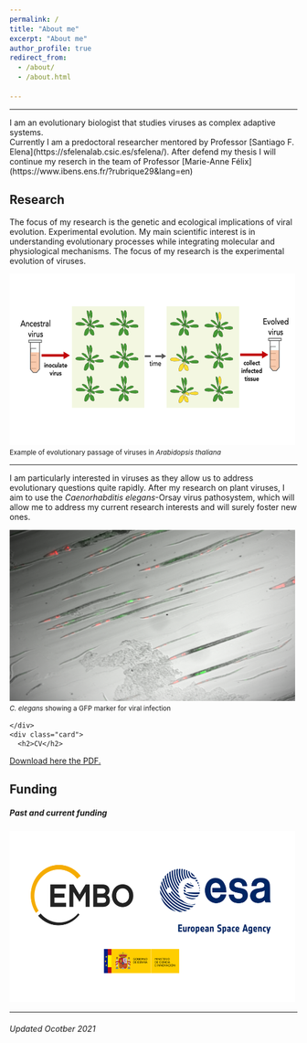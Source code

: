 ```yaml
---
permalink: /
title: "About me"
excerpt: "About me"
author_profile: true
redirect_from: 
  - /about/
  - /about.html

---
```


<hr/>
I am an evolutionary biologist that studies viruses as complex adaptive systems. 
<br/>
Currently I am a predoctoral researcher mentored by Professor [Santiago F. Elena](https://sfelenalab.csic.es/sfelena/). After defend my thesis I will continue my reserch in the team of Professor [Marie-Anne Félix](https://www.ibens.ens.fr/?rubrique29&lang=en) <br/>


<div class="row">
  <div class="leftcolumn">
    <div class="card">
      <h2>Research</h2>
      The focus of my research is the genetic and ecological implications of viral evolution. Experimental evolution. 
      My main scientific interest is in understanding evolutionary processes while integrating molecular and physiological mechanisms. The focus of my research is the experimental evolution of viruses.
      
<img src="/images/passage2.png" alt="hi" class="center" height="300" width="500"/> <br/>
<small>Example of evolutionary passage of viruses in <i>Arabidopsis thaliana</i></small>
      
<hr/>    
I am particularly interested in viruses as they allow us to address evolutionary questions quite rapidly. After my research on plant viruses, I aim to use the <i>Caenorhabditis elegans</i>-Orsay virus pathosystem, which will allow me to address my current research interests and will surely foster new ones. 

<img src="/images/worms_orv.png" alt="hi" class="center" height="300" width="500"/> <br/>
<small><i>C. elegans</i> showing a GFP marker for viral infection</small>

    </div>
    <div class="card">
      <h2>CV</h2>
<a href="https://github.com/GonzalezRvirus/RubenGonzalez.github.io/raw/master/_pages/CV.pdf" target="_blank">Download here the PDF.</a>
    </div>
    <div class="card">
      <h2>Funding</h2>
      <h5>Past and current funding</h5>
      <div class="row"> 

<img src="/images/funding.png" alt="hi" class="center" height="300" width="500"/> 
  
<hr/>
<div class="footer">
  <h6>Updated Ocotber 2021</h6>
</div>
